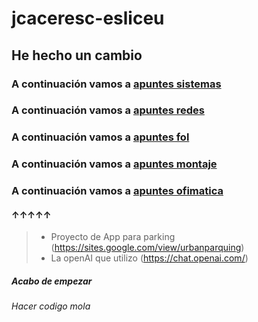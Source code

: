 # jcaceresc-esliceu
## He hecho un cambio
### A continuación vamos a [apuntes sistemas](sistemas/README.md)
### A continuación vamos a [apuntes redes](redes/README.md)
### A continuación vamos a [apuntes fol](fol/README.md)
### A continuación vamos a [apuntes montaje](montaje/README.md)
### A continuación vamos a [apuntes ofimatica](ofimatica/README.md)
#### ↑↑↑↑↑
> - Proyecto de App para parking (https://sites.google.com/view/urbanparquing)
> - La openAI que utilizo (https://chat.openai.com/)
##### **Acabo de empezar**
###### *Hacer codigo mola*